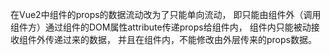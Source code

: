 在Vue2中组件的props的数据流动改为了只能单向流动，
即只能由组件外（调用组件方）通过组件的DOM属性attribute传递props给组件内，
组件内只能被动接收组件外传递过来的数据，
并且在组件内，不能修改由外层传来的props数据。
